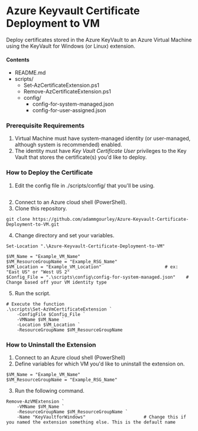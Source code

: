 # Azure Keyvault Certificate Deployment to VM
Deploy certificates stored in the Azure KeyVault to an Azure Virtual Machine using the KeyVault for Windows (or Linux) extension.

#### Contents
- README.md
- scripts/
    - Set-AzCertificateExtension.ps1
    - Remove-AzCertificateExtension.ps1
    - config/
        - config-for-system-managed.json
        - config-for-user-assigned.json

### Prerequisite Requirements
1. Virtual Machine must have system-managed identity (or user-managed, although system is recommended) enabled.
2. The identity must have *Key Vault Certificate User* privileges to the Key Vault that stores the certificate(s) you'd like to deploy.

### How to Deploy the Certificate
1. Edit the config file in ./scripts/config/ that you'll be using.
```

```
2. Connect to an Azure cloud shell (PowerShell).
3. Clone this repository.
```
git clone https://github.com/adammgourley/Azure-Keyvault-Certificate-Deployment-to-VM.git
```
4. Change directory and set your variables.
```
Set-Location ".\Azure-Keyvault-Certificate-Deployment-to-VM"

$VM_Name = "Example_VM_Name"
$VM_ResourceGroupName = "Example_RSG_Name"
$VM_Location = "Example_VM_Location"                        # ex: "East US" or "West US 2"
$Config_File = ".\scripts\config\config-for-system-managed.json"    # Change based off your VM identity type
```
5. Run the script.
```
# Execute the function
.\scripts\Set-AzVmCertificateExtension `
    -ConfigFile $Config_File `
    -VMName $VM_Name `
    -Location $VM_Location `
    -ResourceGroupName $VM_ResourceGroupName
```

### How to Uninstall the Extension
1. Connect to an Azure cloud shell (PowerShell)
2. Define variables for which VM you'd like to uninstall the extension on.
```
$VM_Name = "Example_VM_Name"
$VM_ResourceGroupName = "Example_RSG_Name"
```
3. Run the following command.
```
Remove-AzVMExtension `
    -VMName $VM_Name `
    -ResourceGroupName $VM_ResourceGroupName `
    -Name "KeyVaultforWindows"                      # Change this if you named the extension something else. This is the default name
```